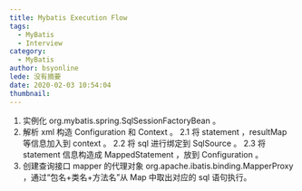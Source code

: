 ```yaml
---
title: Mybatis Execution Flow
tags:
  - MyBatis
  - Interview
category:
  - MyBatis
author: bsyonline
lede: 没有摘要
date: 2020-02-03 10:54:04
thumbnail:
---
```


1. 实例化 org.mybatis.spring.SqlSessionFactoryBean 。
2. 解析 xml 构造 Configuration 和 Context 。
    2.1 将 statement ，resultMap 等信息加入到 context 。
	2.2 将 sql 进行绑定到 SqlSource 。
	2.3 将 statement 信息构造成 MappedStatement ，放到 Configuration 。
3. 创建查询接口 mapper 的代理对象 org.apache.ibatis.binding.MapperProxy ，通过“包名+类名+方法名”从 Map 中取出对应的 sql 语句执行。